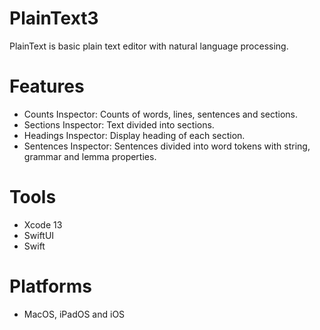 # PlainText3

PlainText is basic plain text editor with natural language processing. 

# Features

- Counts Inspector: Counts of words, lines, sentences and sections. 
- Sections Inspector: Text divided into sections. 
- Headings Inspector: Display heading of each section.  
- Sentences Inspector: Sentences divided into word tokens with string, grammar and lemma properties. 

# Tools

- Xcode 13
- SwiftUI
- Swift

# Platforms

- MacOS, iPadOS and iOS
